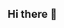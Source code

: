 ## Hi there 👋

<!--
**flo-botrich/flo-botrich** is a ✨ _special_ ✨ repository because its `README.md` (this file) appears on your GitHub profile.

Here are some ideas to get you started:

- 🔭 I’m currently working on ...
- 🌱 I’m currently learning beginner-code&script-editing in markdown,  xml, html, json, php, java and pyton
- 👯 I’m looking to collaborate on ...
- 🤔 I’m looking for help with ...
- 💬 Ask me about ...

- 📫 How to reach me: flenomenomm@protonmail.com
- 😄 Pronouns: ...
- ⚡ Fun fact: ...
-->
